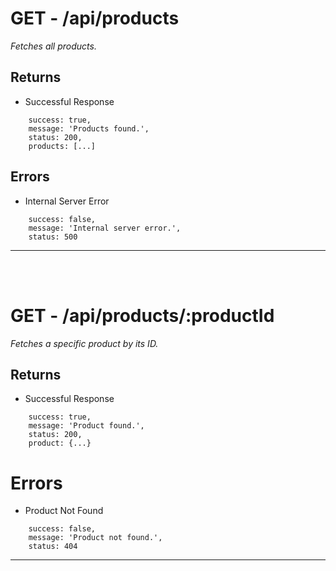 # GET - /api/products
*Fetches all products.*
## Returns
* Successful Response
```
    success: true,
    message: 'Products found.',
    status: 200,
    products: [...]
```
## Errors
* Internal Server Error
```
    success: false,
    message: 'Internal server error.',
    status: 500
```
<hr><br><br>

# GET - /api/products/:productId
*Fetches a specific product by its ID.*
## Returns
* Successful Response
```
    success: true,
    message: 'Product found.',
    status: 200,
    product: {...}
```
# Errors
* Product Not Found
```
    success: false,
    message: 'Product not found.',
    status: 404
```
<hr><br><br>
